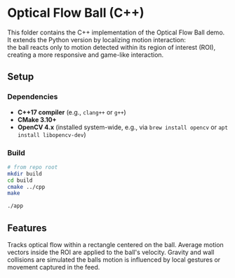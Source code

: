 # Optical Flow Ball (C++)

This folder contains the C++ implementation of the Optical Flow Ball demo.  
It extends the Python version by localizing motion interaction:  
the ball reacts only to motion detected within its region of interest (ROI), creating a more responsive and game-like interaction.


## Setup

### Dependencies
- **C++17 compiler** (e.g., `clang++` or `g++`)
- **CMake 3.10+**
- **OpenCV 4.x** (installed system-wide, e.g., via `brew install opencv` or `apt install libopencv-dev`)

### Build
```bash
# from repo root
mkdir build
cd build
cmake ../cpp
make

./app
```

## Features
Tracks optical flow within a rectangle centered on the ball.
Average motion vectors inside the ROI are applied to the ball's velocity.
Gravity and wall collisions are simulated
the balls motion is influenced by local gestures or movement captured in the feed.